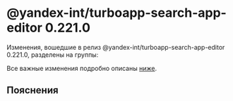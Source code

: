 # @yandex-int/turboapp-search-app-editor 0.221.0

<!-- ЧЕЛОВЕЧЕСКОЕ ВСТУПЛЕНИЕ -->

Изменения, вошедшие в релиз @yandex-int/turboapp-search-app-editor 0.221.0, разделены на группы:

Все важные изменения подробно описаны [ниже](#Пояснения).

## Пояснения

